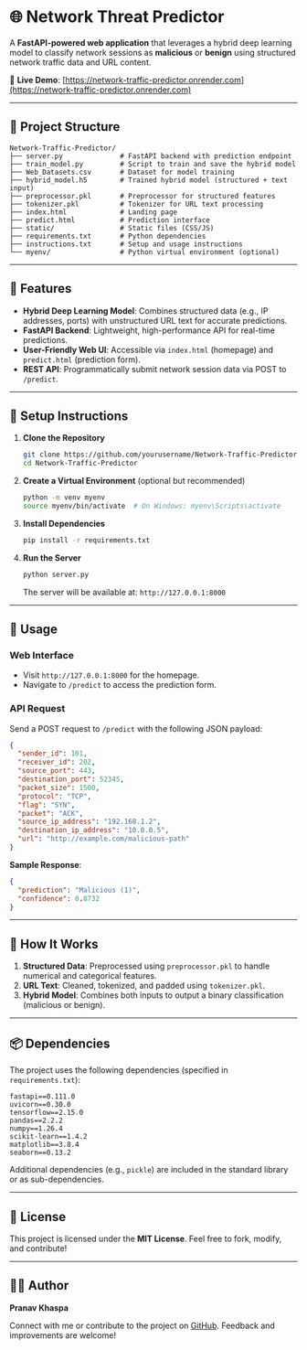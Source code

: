 
# 🌐 Network Threat Predictor

A **FastAPI-powered web application** that leverages a hybrid deep learning model to classify network sessions as **malicious** or **benign** using structured network traffic data and URL content.

🔗 **Live Demo**: [https://network-traffic-predictor.onrender.com](https://network-traffic-predictor.onrender.com)

---

## 📂 Project Structure

```
Network-Traffic-Predictor/
├── server.py              # FastAPI backend with prediction endpoint
├── train_model.py         # Script to train and save the hybrid model
├── Web_Datasets.csv       # Dataset for model training
├── hybrid_model.h5        # Trained hybrid model (structured + text input)
├── preprocessor.pkl       # Preprocessor for structured features
├── tokenizer.pkl          # Tokenizer for URL text processing
├── index.html             # Landing page
├── predict.html           # Prediction interface
├── static/                # Static files (CSS/JS)
├── requirements.txt       # Python dependencies
├── instructions.txt       # Setup and usage instructions
└── myenv/                 # Python virtual environment (optional)
```

---

## 🚀 Features

- **Hybrid Deep Learning Model**: Combines structured data (e.g., IP addresses, ports) with unstructured URL text for accurate predictions.
- **FastAPI Backend**: Lightweight, high-performance API for real-time predictions.
- **User-Friendly Web UI**: Accessible via `index.html` (homepage) and `predict.html` (prediction form).
- **REST API**: Programmatically submit network session data via POST to `/predict`.

---

## 🔧 Setup Instructions

1. **Clone the Repository**
   ```bash
   git clone https://github.com/yourusername/Network-Traffic-Predictor.git
   cd Network-Traffic-Predictor
   ```

2. **Create a Virtual Environment** (optional but recommended)
   ```bash
   python -m venv myenv
   source myenv/bin/activate  # On Windows: myenv\Scripts\activate
   ```

3. **Install Dependencies**
   ```bash
   pip install -r requirements.txt
   ```

4. **Run the Server**
   ```bash
   python server.py
   ```
   The server will be available at: `http://127.0.0.1:8000`

---

## 📡 Usage

### Web Interface
- Visit `http://127.0.0.1:8000` for the homepage.
- Navigate to `/predict` to access the prediction form.

### API Request
Send a POST request to `/predict` with the following JSON payload:
```json
{
  "sender_id": 101,
  "receiver_id": 202,
  "source_port": 443,
  "destination_port": 52345,
  "packet_size": 1500,
  "protocol": "TCP",
  "flag": "SYN",
  "packet": "ACK",
  "source_ip_address": "192.168.1.2",
  "destination_ip_address": "10.0.0.5",
  "url": "http://example.com/malicious-path"
}
```

**Sample Response**:
```json
{
  "prediction": "Malicious (1)",
  "confidence": 0.8732
}
```

---

## 🧠 How It Works

1. **Structured Data**: Preprocessed using `preprocessor.pkl` to handle numerical and categorical features.
2. **URL Text**: Cleaned, tokenized, and padded using `tokenizer.pkl`.
3. **Hybrid Model**: Combines both inputs to output a binary classification (malicious or benign).

---

## 📦 Dependencies

The project uses the following dependencies (specified in `requirements.txt`):

```
fastapi==0.111.0
uvicorn==0.30.0
tensorflow==2.15.0
pandas==2.2.2
numpy==1.26.4
scikit-learn==1.4.2
matplotlib==3.8.4
seaborn==0.13.2
```

Additional dependencies (e.g., `pickle`) are included in the standard library or as sub-dependencies.

---

## 📄 License

This project is licensed under the **MIT License**. Feel free to fork, modify, and contribute!

---

## 🙋‍♂️ Author

**Pranav Khaspa**

Connect with me or contribute to the project on [GitHub](https://github.com/pranavkhaspa). Feedback and improvements are welcome!

